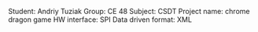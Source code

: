 Student: Andriy Tuziak 
Group: CE 48 
Subject: CSDT 
Project name: chrome dragon game 
HW interface: SPI 
Data driven format: XML
